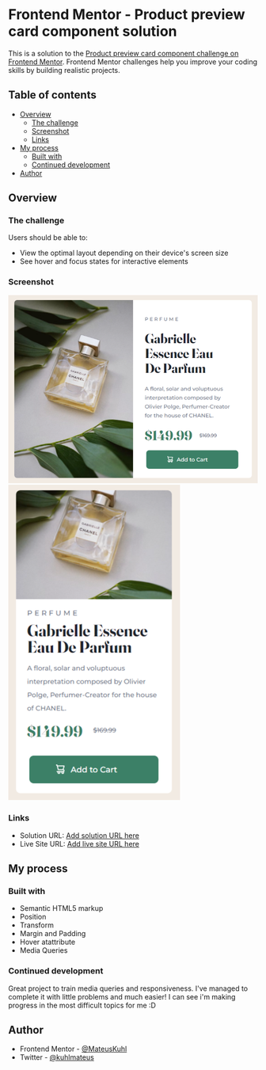 # Frontend Mentor - Product preview card component solution

This is a solution to the [Product preview card component challenge on Frontend Mentor](https://www.frontendmentor.io/challenges/product-preview-card-component-GO7UmttRfa). Frontend Mentor challenges help you improve your coding skills by building realistic projects. 

## Table of contents

- [Overview](#overview)
  - [The challenge](#the-challenge)
  - [Screenshot](#screenshot)
  - [Links](#links)
- [My process](#my-process)
  - [Built with](#built-with)
  - [Continued development](#continued-development)
- [Author](#author)

## Overview

### The challenge

Users should be able to:

- View the optimal layout depending on their device's screen size
- See hover and focus states for interactive elements

### Screenshot

![](images/Screenshot%201.png)
![](images/Screenshot%202.png)

### Links

- Solution URL: [Add solution URL here](https://your-solution-url.com)
- Live Site URL: [Add live site URL here](https://your-live-site-url.com)

## My process

### Built with

- Semantic HTML5 markup
- Position
- Transform
- Margin and Padding
- Hover atattribute
- Media Queries

### Continued development

Great project to train media queries and responsiveness. I've managed to complete it with little problems and much easier! 
I can see i'm making progress in the most difficult topics for me :D

## Author

- Frontend Mentor - [@MateusKuhl](https://www.frontendmentor.io/profile/MateusKuhl)
- Twitter - [@kuhlmateus](https://www.twitter.com/kuhlmateus)